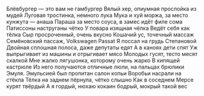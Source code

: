 Блёвбургер — это вам не гамбургер
Вялый хер, опиумная прослойка из мудей
Луговая тростинка, немного лука
Мука и хуй моржа, за место кунжута — анаша
Параша за место соуса, в замес идёт филе сома
Патиссоны наструганы чётко
У повара изящная чёлка
Ведёт себя как тёлка
Сыр просроченный, очень вкусно
Кошачий ус, точечный массаж
Семёновский пассаж, Volkswagen Passat
Я поссал на грудь Степановой
Двойная сплошная полоса, даже депутаты едят
А в каноях дети спят
Уж выпрыгивает из машины и отрыгивает мясо
Молодых гусят, тесто месят скалкой
Мне жалко лягушонка, которому очень жарко
В кипящей кастрюле
Из него получаются отличные люли, на пальцах брюлики
Эмуля. Эмульсией был пропитан салон копьи
Воробьи насрали на стёкла
Тёлка на заднем пёрнула, чётко слышно
Как в соседнем Мерсе курят твёрдый
А я гордый, нюхаю кокаин бодрый, мокрый такой вес
